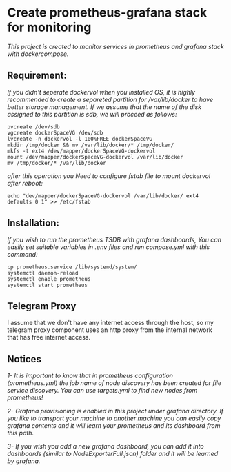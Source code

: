 # Create prometheus-grafana stack for monitoring
*This project is created to monitor services in prometheus and grafana stack with dockercompose.*

## Requirement:
*If you didn't seperate dockervol when you installed OS, it is highly recommended to create a separeted partition for /var/lib/docker to have better storage management.*
*If we assume that the name of the disk assigned to this partition is sdb, we will proceed as follows:*
```
pvcreate /dev/sdb
vgcreate dockerSpaceVG /dev/sdb
lvcreate -n dockervol -l 100%FREE dockerSpaceVG
mkdir /tmp/docker && mv /var/lib/docker/* /tmp/docker/
mkfs -t ext4 /dev/mapper/dockerSpaceVG-dockervol
mount /dev/mapper/dockerSpaceVG-dockervol /var/lib/docker
mv /tmp/docker/* /var/lib/docker
```
*after this operation you Need to configure fstab file to mount dockervol after reboot:*
```
echo "dev/mapper/dockerSpaceVG-dockervol /var/lib/docker/ ext4 defaults 0 1" >> /etc/fstab
```
## Installation:
*If you wish to run the prometheus TSDB with grafana dashboards, You can easily set suitable variables in .env files and run compose.yml with this command:*
```
cp prometheus.service /lib/systemd/system/
systemctl daemon-reload
systemctl enable prometheus
systemctl start prometheus
```
## Telegram Proxy
I assume that we don't have any internet access through the host, so my telegram proxy component uses an http proxy from the internal network that has free internet access.

## Notices

*1- It is important to know that in prometheus configuration (prometheus.yml) the job name of node discovery has been created for file service discovery. You can use targets.yml to find new nodes from prometheus!*

*2- Grafana provisioning is enabled in this project under grafana directory. If you like to transport your machine to another machine you can easily copy grafana contents and it will learn your prometheus and its dashboard from this path.*

*3- If you wish you add a new grafana dashboard, you can add it into dashboards (similar to NodeExporterFull.json) folder and it will be learned by grafana.*
